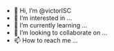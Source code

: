 - 👋 Hi, I’m @victorISC
- 👀 I’m interested in ...
- 🌱 I’m currently learning ...
- 💞️ I’m looking to collaborate on ...
- 📫 How to reach me ...

<!---
victorISC/victorISC is a ✨ special ✨ repository because its `README.md` (this file) appears on your GitHub profile.
You can click the Preview link to take a look at your changes.
--->
